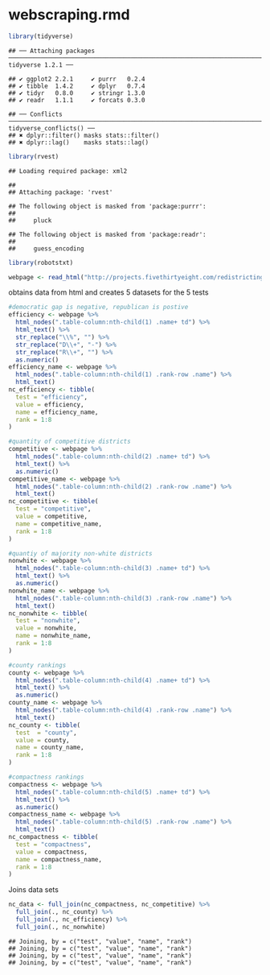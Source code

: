 webscraping.rmd
================

``` r
library(tidyverse)
```

    ## ── Attaching packages ─────────────────────────────────────────────────────────────────────────────── tidyverse 1.2.1 ──

    ## ✔ ggplot2 2.2.1     ✔ purrr   0.2.4
    ## ✔ tibble  1.4.2     ✔ dplyr   0.7.4
    ## ✔ tidyr   0.8.0     ✔ stringr 1.3.0
    ## ✔ readr   1.1.1     ✔ forcats 0.3.0

    ## ── Conflicts ────────────────────────────────────────────────────────────────────────────────── tidyverse_conflicts() ──
    ## ✖ dplyr::filter() masks stats::filter()
    ## ✖ dplyr::lag()    masks stats::lag()

``` r
library(rvest)
```

    ## Loading required package: xml2

    ## 
    ## Attaching package: 'rvest'

    ## The following object is masked from 'package:purrr':
    ## 
    ##     pluck

    ## The following object is masked from 'package:readr':
    ## 
    ##     guess_encoding

``` r
library(robotstxt)
```

``` r
webpage <- read_html("http://projects.fivethirtyeight.com/redistricting-maps/north-carolina/")
```

obtains data from html and creates 5 datasets for the 5 tests

``` r
#democratic gap is negative, republican is postive
efficiency <- webpage %>%
  html_nodes(".table-column:nth-child(1) .name+ td") %>%
  html_text() %>%
  str_replace("\\%", "") %>%
  str_replace("D\\+", "-") %>%
  str_replace("R\\+", "") %>%
  as.numeric()
efficiency_name <- webpage %>%
  html_nodes(".table-column:nth-child(1) .rank-row .name") %>%
  html_text()
nc_efficiency <- tibble(
  test = "efficiency",
  value = efficiency,
  name = efficiency_name,
  rank = 1:8
)

#quantity of competitive districts
competitive <- webpage %>%
  html_nodes(".table-column:nth-child(2) .name+ td") %>%
  html_text() %>%
  as.numeric()
competitive_name <- webpage %>%
  html_nodes(".table-column:nth-child(2) .rank-row .name") %>%
  html_text()
nc_competitive <- tibble(
  test = "competitive",
  value = competitive,
  name = competitive_name,
  rank = 1:8
)

#quantiy of majority non-white districts
nonwhite <- webpage %>%
  html_nodes(".table-column:nth-child(3) .name+ td") %>%
  html_text() %>%
  as.numeric()
nonwhite_name <- webpage %>%
  html_nodes(".table-column:nth-child(3) .rank-row .name") %>%
  html_text()
nc_nonwhite <- tibble(
  test = "nonwhite",
  value = nonwhite,
  name = nonwhite_name,
  rank = 1:8
)

#county rankings
county <- webpage %>%
  html_nodes(".table-column:nth-child(4) .name+ td") %>%
  html_text() %>%
  as.numeric()
county_name <- webpage %>%
  html_nodes(".table-column:nth-child(4) .rank-row .name") %>%
  html_text()
nc_county <- tibble(
  test  = "county",
  value = county,
  name = county_name,
  rank = 1:8
)

#compactness rankings 
compactness <- webpage %>%
  html_nodes(".table-column:nth-child(5) .name+ td") %>%
  html_text() %>%
  as.numeric()
compactness_name <- webpage %>%
  html_nodes(".table-column:nth-child(5) .rank-row .name") %>%
  html_text()
nc_compactness <- tibble(
  test = "compactness",
  value = compactness,
  name = compactness_name,
  rank = 1:8
)
```

Joins data sets

``` r
nc_data <- full_join(nc_compactness, nc_competitive) %>%
  full_join(., nc_county) %>%
  full_join(., nc_efficiency) %>%
  full_join(., nc_nonwhite)
```

    ## Joining, by = c("test", "value", "name", "rank")
    ## Joining, by = c("test", "value", "name", "rank")
    ## Joining, by = c("test", "value", "name", "rank")
    ## Joining, by = c("test", "value", "name", "rank")
